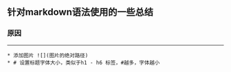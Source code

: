 ## 针对markdown语法使用的一些总结
### 原因
---
```
* 添加图片 ![](图片的绝对路径)
* # 设置标题字体大小，类似于h1 - h6 标签，#越多，字体越小   
```